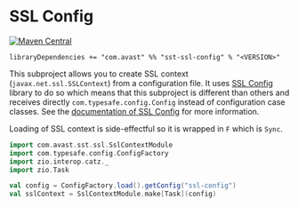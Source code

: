 # SSL Config

[![Maven Central](https://img.shields.io/maven-central/v/com.avast/sst-ssl-config_2.12)](https://repo1.maven.org/maven2/com/avast/sst-ssl-config_2.12/)

`libraryDependencies += "com.avast" %% "sst-ssl-config" % "<VERSION>"`

This subproject allows you to create SSL context (`javax.net.ssl.SSLContext`) from a configuration file. It uses [SSL Config](https://github.com/lightbend/ssl-config) 
library to do so which means that this subproject is different than others and receives directly `com.typesafe.config.Config` instead of 
configuration case classes. See the [documentation of SSL Config](https://lightbend.github.io/ssl-config) for more information. 

Loading of SSL context is side-effectful so it is wrapped in `F` which is `Sync`.

```scala
import com.avast.sst.ssl.SslContextModule
import com.typesafe.config.ConfigFactory
import zio.interop.catz._
import zio.Task

val config = ConfigFactory.load().getConfig("ssl-config")
val sslContext = SslContextModule.make[Task](config)
```
